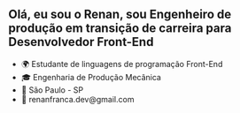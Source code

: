 ## Olá, eu sou o Renan, sou Engenheiro de produção em transição de carreira para Desenvolvedor Front-End

<ul>
 <li>🌍 Estudante de linguagens de programação Front-End</li>
 <li>🎓 Engenharia de Produção Mecânica</li>
 <li>📍  São Paulo - SP</li>
 <li>📧 renanfranca.dev@gmail.com</li>
